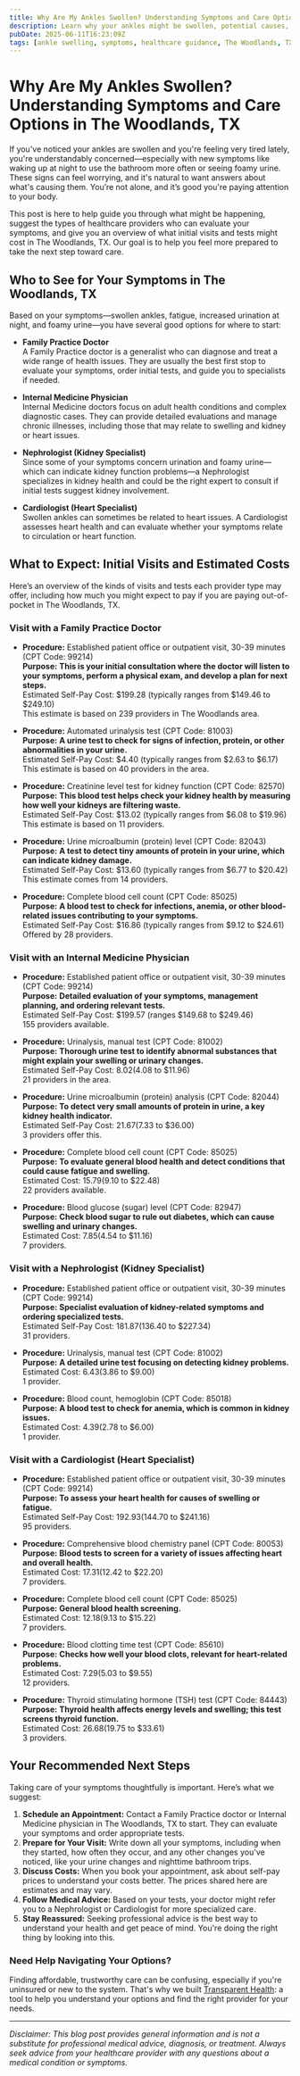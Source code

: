 ```yaml
---
title: Why Are My Ankles Swollen? Understanding Symptoms and Care Options in The Woodlands, TX  
description: Learn why your ankles might be swollen, potential causes, and find local healthcare options with estimated costs in The Woodlands, TX.  
pubDate: 2025-06-11T16:23:09Z
tags: [ankle swelling, symptoms, healthcare guidance, The Woodlands, TX, internal medicine, nephrology, family practice, cardiology]  
---
```


# Why Are My Ankles Swollen? Understanding Symptoms and Care Options in The Woodlands, TX

If you've noticed your ankles are swollen and you're feeling very tired lately, you're understandably concerned—especially with new symptoms like waking up at night to use the bathroom more often or seeing foamy urine. These signs can feel worrying, and it's natural to want answers about what's causing them. You’re not alone, and it’s good you're paying attention to your body.

This post is here to help guide you through what might be happening, suggest the types of healthcare providers who can evaluate your symptoms, and give you an overview of what initial visits and tests might cost in The Woodlands, TX. Our goal is to help you feel more prepared to take the next step toward care.

## Who to See for Your Symptoms in The Woodlands, TX

Based on your symptoms—swollen ankles, fatigue, increased urination at night, and foamy urine—you have several good options for where to start:

- **Family Practice Doctor**  
  A Family Practice doctor is a generalist who can diagnose and treat a wide range of health issues. They are usually the best first stop to evaluate your symptoms, order initial tests, and guide you to specialists if needed.

- **Internal Medicine Physician**  
  Internal Medicine doctors focus on adult health conditions and complex diagnostic cases. They can provide detailed evaluations and manage chronic illnesses, including those that may relate to swelling and kidney or heart issues.

- **Nephrologist (Kidney Specialist)**  
  Since some of your symptoms concern urination and foamy urine—which can indicate kidney function problems—a Nephrologist specializes in kidney health and could be the right expert to consult if initial tests suggest kidney involvement.

- **Cardiologist (Heart Specialist)**  
  Swollen ankles can sometimes be related to heart issues. A Cardiologist assesses heart health and can evaluate whether your symptoms relate to circulation or heart function.

## What to Expect: Initial Visits and Estimated Costs

Here’s an overview of the kinds of visits and tests each provider type may offer, including how much you might expect to pay if you are paying out-of-pocket in The Woodlands, TX.

### Visit with a Family Practice Doctor

- **Procedure:** Established patient office or outpatient visit, 30-39 minutes (CPT Code: 99214)  
  **Purpose:** **This is your initial consultation where the doctor will listen to your symptoms, perform a physical exam, and develop a plan for next steps.**  
  Estimated Self-Pay Cost: $199.28 (typically ranges from $149.46 to $249.10)  
  This estimate is based on 239 providers in The Woodlands area.

- **Procedure:** Automated urinalysis test (CPT Code: 81003)  
  **Purpose:** **A urine test to check for signs of infection, protein, or other abnormalities in your urine.**  
  Estimated Self-Pay Cost: $4.40 (typically ranges from $2.63 to $6.17)  
  This estimate is based on 40 providers in the area.

- **Procedure:** Creatinine level test for kidney function (CPT Code: 82570)  
  **Purpose:** **This blood test helps check your kidney health by measuring how well your kidneys are filtering waste.**  
  Estimated Self-Pay Cost: $13.02 (typically ranges from $6.08 to $19.96)  
  This estimate is based on 11 providers.

- **Procedure:** Urine microalbumin (protein) level (CPT Code: 82043)  
  **Purpose:** **A test to detect tiny amounts of protein in your urine, which can indicate kidney damage.**  
  Estimated Self-Pay Cost: $13.60 (typically ranges from $6.77 to $20.42)  
  This estimate comes from 14 providers.

- **Procedure:** Complete blood cell count (CPT Code: 85025)  
  **Purpose:** **A blood test to check for infections, anemia, or other blood-related issues contributing to your symptoms.**  
  Estimated Self-Pay Cost: $16.86 (typically ranges from $9.12 to $24.61)  
  Offered by 28 providers.

### Visit with an Internal Medicine Physician

- **Procedure:** Established patient office or outpatient visit, 30-39 minutes (CPT Code: 99214)  
  **Purpose:** **Detailed evaluation of your symptoms, management planning, and ordering relevant tests.**  
  Estimated Self-Pay Cost: $199.57 (ranges $149.68 to $249.46)  
  155 providers available.

- **Procedure:** Urinalysis, manual test (CPT Code: 81002)  
  **Purpose:** **Thorough urine test to identify abnormal substances that might explain your swelling or urinary changes.**  
  Estimated Self-Pay Cost: $8.02 ($4.08 to $11.96)  
  21 providers in the area.

- **Procedure:** Urine microalbumin (protein) analysis (CPT Code: 82044)  
  **Purpose:** **To detect very small amounts of protein in urine, a key kidney health indicator.**  
  Estimated Self-Pay Cost: $21.67 ($7.33 to $36.00)  
  3 providers offer this.

- **Procedure:** Complete blood cell count (CPT Code: 85025)  
  **Purpose:** **To evaluate general blood health and detect conditions that could cause fatigue and swelling.**  
  Estimated Cost: $15.79 ($9.10 to $22.48)  
  22 providers available.

- **Procedure:** Blood glucose (sugar) level (CPT Code: 82947)  
  **Purpose:** **Check blood sugar to rule out diabetes, which can cause swelling and urinary changes.**  
  Estimated Cost: $7.85 ($4.54 to $11.16)  
  7 providers.

### Visit with a Nephrologist (Kidney Specialist)

- **Procedure:** Established patient office or outpatient visit, 30-39 minutes (CPT Code: 99214)  
  **Purpose:** **Specialist evaluation of kidney-related symptoms and ordering specialized tests.**  
  Estimated Self-Pay Cost: $181.87 ($136.40 to $227.34)  
  31 providers.

- **Procedure:** Urinalysis, manual test (CPT Code: 81002)  
  **Purpose:** **A detailed urine test focusing on detecting kidney problems.**  
  Estimated Cost: $6.43 ($3.86 to $9.00)  
  1 provider.

- **Procedure:** Blood count, hemoglobin (CPT Code: 85018)  
  **Purpose:** **A blood test to check for anemia, which is common in kidney issues.**  
  Estimated Cost: $4.39 ($2.78 to $6.00)  
  1 provider.

### Visit with a Cardiologist (Heart Specialist)

- **Procedure:** Established patient office or outpatient visit, 30-39 minutes (CPT Code: 99214)  
  **Purpose:** **To assess your heart health for causes of swelling or fatigue.**  
  Estimated Self-Pay Cost: $192.93 ($144.70 to $241.16)  
  95 providers.

- **Procedure:** Comprehensive blood chemistry panel (CPT Code: 80053)  
  **Purpose:** **Blood tests to screen for a variety of issues affecting heart and overall health.**  
  Estimated Cost: $17.31 ($12.42 to $22.20)  
  7 providers.

- **Procedure:** Complete blood cell count (CPT Code: 85025)  
  **Purpose:** **General blood health screening.**  
  Estimated Cost: $12.18 ($9.13 to $15.22)  
  7 providers.

- **Procedure:** Blood clotting time test (CPT Code: 85610)  
  **Purpose:** **Checks how well your blood clots, relevant for heart-related problems.**  
  Estimated Cost: $7.29 ($5.03 to $9.55)  
  12 providers.

- **Procedure:** Thyroid stimulating hormone (TSH) test (CPT Code: 84443)  
  **Purpose:** **Thyroid health affects energy levels and swelling; this test screens thyroid function.**  
  Estimated Cost: $26.68 ($19.75 to $33.61)  
  3 providers.

## Your Recommended Next Steps

Taking care of your symptoms thoughtfully is important. Here’s what we suggest:

1. **Schedule an Appointment:** Contact a Family Practice doctor or Internal Medicine physician in The Woodlands, TX to start. They can evaluate your symptoms and order appropriate tests.
2. **Prepare for Your Visit:** Write down all your symptoms, including when they started, how often they occur, and any other changes you've noticed, like your urine changes and nighttime bathroom trips.
3. **Discuss Costs:** When you book your appointment, ask about self-pay prices to understand your costs better. The prices shared here are estimates and may vary.
4. **Follow Medical Advice:** Based on your tests, your doctor might refer you to a Nephrologist or Cardiologist for more specialized care.
5. **Stay Reassured:** Seeking professional advice is the best way to understand your health and get peace of mind. You're doing the right thing by looking into this.

### Need Help Navigating Your Options?

Finding affordable, trustworthy care can be confusing, especially if you're uninsured or new to the system. That's why we built [Transparent Health](https://transparenthealth.ai): a tool to help you understand your options and find the right provider for your needs. 

---

*Disclaimer: This blog post provides general information and is not a substitute for professional medical advice, diagnosis, or treatment. Always seek advice from your healthcare provider with any questions about a medical condition or symptoms.*